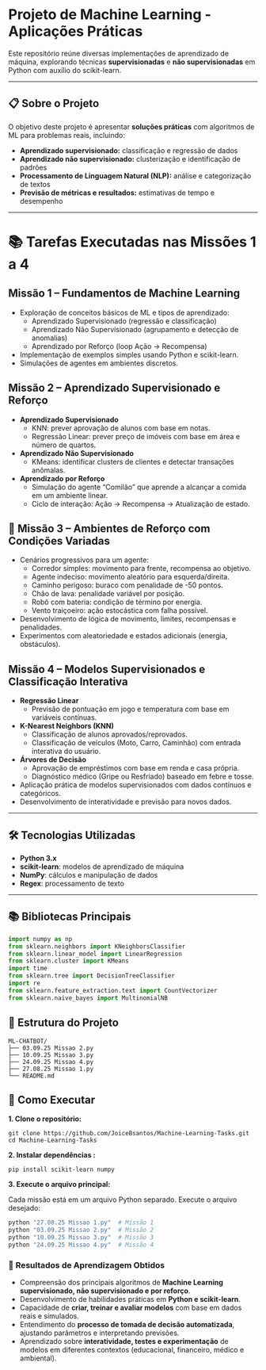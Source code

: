 # Projeto de Machine Learning - Aplicações Práticas

Este repositório reúne diversas implementações de aprendizado de máquina, explorando técnicas **supervisionadas** e **não supervisionadas** em Python com auxílio do scikit-learn.

---

## 📋 Sobre o Projeto

O objetivo deste projeto é apresentar **soluções práticas** com algoritmos de ML para problemas reais, incluindo:

- **Aprendizado supervisionado:** classificação e regressão de dados  
- **Aprendizado não supervisionado:** clusterização e identificação de padrões  
- **Processamento de Linguagem Natural (NLP):** análise e categorização de textos  
- **Previsão de métricas e resultados:** estimativas de tempo e desempenho
  
---

# 📚 Tarefas Executadas nas Missões 1 a 4
## Missão 1 – Fundamentos de Machine Learning
- Exploração de conceitos básicos de ML e tipos de aprendizado:
  - Aprendizado Supervisionado (regressão e classificação)
  - Aprendizado Não Supervisionado (agrupamento e detecção de anomalias)
  - Aprendizado por Reforço (loop Ação → Recompensa)
- Implementação de exemplos simples usando Python e scikit-learn.
- Simulações de agentes em ambientes discretos.

## Missão 2 – Aprendizado Supervisionado e Reforço
- **Aprendizado Supervisionado**
  - KNN: prever aprovação de alunos com base em notas.
  - Regressão Linear: prever preço de imóveis com base em área e número de quartos.
- **Aprendizado Não Supervisionado**
  - KMeans: identificar clusters de clientes e detectar transações anômalas.
- **Aprendizado por Reforço**
  - Simulação do agente “Comilão” que aprende a alcançar a comida em um ambiente linear.
  - Ciclo de interação: Ação → Recompensa → Atualização de estado.

## 🚀 Missão 3 – Ambientes de Reforço com Condições Variadas
- Cenários progressivos para um agente:
  - Corredor simples: movimento para frente, recompensa ao objetivo.
  - Agente indeciso: movimento aleatório para esquerda/direita.
  - Caminho perigoso: buraco com penalidade de -50 pontos.
  - Chão de lava: penalidade variável por posição.
  - Robô com bateria: condição de término por energia.
  - Vento traiçoeiro: ação estocástica com falha possível.
- Desenvolvimento de lógica de movimento, limites, recompensas e penalidades.
- Experimentos com aleatoriedade e estados adicionais (energia, obstáculos).


## Missão 4 – Modelos Supervisionados e Classificação Interativa
- **Regressão Linear**
  - Previsão de pontuação em jogo e temperatura com base em variáveis contínuas.
- **K-Nearest Neighbors (KNN)**
  - Classificação de alunos aprovados/reprovados.
  - Classificação de veículos (Moto, Carro, Caminhão) com entrada interativa do usuário.
- **Árvores de Decisão**
  - Aprovação de empréstimos com base em renda e casa própria.
  - Diagnóstico médico (Gripe ou Resfriado) baseado em febre e tosse.
- Aplicação prática de modelos supervisionados com dados contínuos e categóricos.
- Desenvolvimento de interatividade e previsão para novos dados.
---
## 🛠️ Tecnologias Utilizadas

- **Python 3.x**  
- **scikit-learn**: modelos de aprendizado de máquina  
- **NumPy**: cálculos e manipulação de dados  
- **Regex**: processamento de texto

---
## 📚 Bibliotecas Principais
```python
import numpy as np
from sklearn.neighbors import KNeighborsClassifier
from sklearn.linear_model import LinearRegression
from sklearn.cluster import KMeans
import time
from sklearn.tree import DecisionTreeClassifier
import re
from sklearn.feature_extraction.text import CountVectorizer
from sklearn.naive_bayes import MultinomialNB
```


## **📁 Estrutura do Projeto**
```plaintext
ML-CHATBOT/
├── 03.09.25 Missao 2.py
├── 10.09.25 Missao 3.py
├── 24.09.25 Missao 4.py
├── 27.08.25 Missao 1.py
└── README.md
```
## 🚀 Como Executar
**1. Clone o repositório:**
```
git clone https://github.com/JoiceBsantos/Machine-Learning-Tasks.git
cd Machine-Learning-Tasks
```
**2. Instalar dependências :**
```
pip install scikit-learn numpy
```
**3. Execute o arquivo principal:**

Cada missão está em um arquivo Python separado. Execute o arquivo desejado:

```bash
python "27.08.25 Missao 1.py"  # Missão 1
python "03.09.25 Missao 2.py"  # Missão 2
python "10.09.25 Missao 3.py"  # Missão 3
python "24.09.25 Missao 4.py"  # Missão 4
```
### 🎯 **Resultados de Aprendizagem Obtidos**
- Compreensão dos principais algoritmos de **Machine Learning supervisionado, não supervisionado e por reforço**.  
- Desenvolvimento de habilidades práticas em **Python e scikit-learn**.  
- Capacidade de **criar, treinar e avaliar modelos** com base em dados reais e simulados.  
- Entendimento do **processo de tomada de decisão automatizada**, ajustando parâmetros e interpretando previsões.  
- Aprendizado sobre **interatividade, testes e experimentação** de modelos em diferentes contextos (educacional, financeiro, médico e ambiental).  


